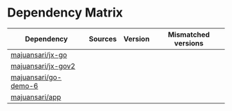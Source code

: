 # Dependency Matrix

Dependency | Sources | Version | Mismatched versions
---------- | ------- | ------- | -------------------
[majuansari/jx-go](https://github.com/majuansari/jx-go.git) |  | []() | 
[majuansari/jx-gov2](https://github.com/majuansari/jx-gov2.git) |  | []() | 
[majuansari/go-demo-6](https://github.com/majuansari/go-demo-6.git) |  | []() | 
[majuansari/app](https://github.com/majuansari/app.git) |  | []() | 
